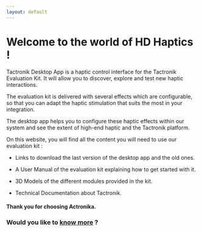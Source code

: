 ```yaml
---
layout: default
---
```


# Welcome to the world of HD Haptics !

Tactronik Desktop App is a haptic control interface for the Tactronik Evaluation Kit. It will allow you to discover, explore and test new haptic interactions. 

The evaluation kit is delivered with several effects which are configurable, so that you can adapt the haptic stimulation that suits the most in your integration.

The desktop app helps you to configure these haptic effects within our system and see the extent of high-end haptic and the Tactronik platform.

On this website, you will find all the content you will need to use our evaluation kit :

- Links to download the last version of the desktop app and the old ones.

- A User Manual of the evaluation kit explaining how to get started with it.

- 3D Models of the different modules provided in the kit.

- Technical Documentation about Tactronik.



#### Thank you for choosing Actronika.

### Would you like to [know more](http://www.actronika.com) ?